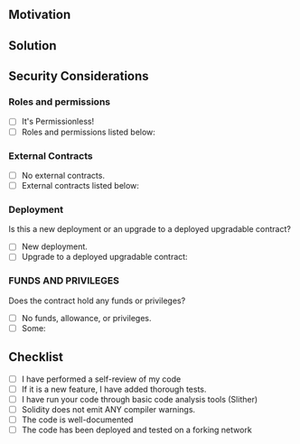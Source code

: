 <!--
Please provide a description above and review the requirements below.

Bug fixes and new features should include tests.
-->

## Motivation

<!--
Explain the context and why you're making that change. What is the problem
you're trying to solve? In some cases there is not a problem and this can be
thought of as being the motivation for your change.
-->

## Solution

<!--
Summarize the solution and provide any necessary context needed to understand
the code change.
-->

## Security Considerations

### Roles and permissions

- [ ] It's Permissionless!
- [ ] Roles and permissions listed below:

### External Contracts

- [ ] No external contracts.
- [ ] External contracts listed below:

### Deployment

Is this a new deployment or an upgrade to a deployed upgradable contract?

- [ ] New deployment.
- [ ] Upgrade to a deployed upgradable contract:

### FUNDS AND PRIVILEGES

Does the contract hold any funds or privileges?

- [ ] No funds, allowance, or privileges.
- [ ] Some:

## Checklist

- [ ] I have performed a self-review of my code
- [ ] If it is a new feature, I have added thorough tests.
- [ ] I have run your code through basic code analysis tools (Slither)
- [ ] Solidity does not emit ANY compiler warnings.
- [ ] The code is well-documented
- [ ] The code has been deployed and tested on a forking network
